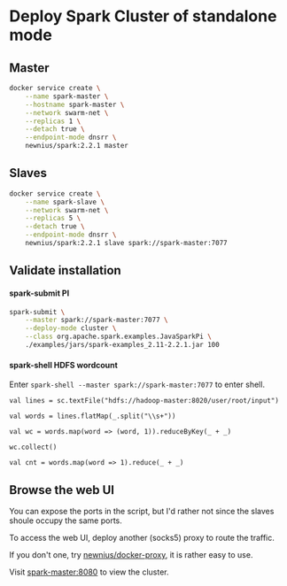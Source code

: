 # Deploy Spark Cluster of standalone mode

## Master

```bash
docker service create \
	--name spark-master \
	--hostname spark-master \
	--network swarm-net \
	--replicas 1 \
	--detach true \
	--endpoint-mode dnsrr \
	newnius/spark:2.2.1 master
```

## Slaves

```bash
docker service create \
	--name spark-slave \
	--network swarm-net \
	--replicas 5 \
	--detach true \
	--endpoint-mode dnsrr \
	newnius/spark:2.2.1 slave spark://spark-master:7077
```

## Validate installation

#### spark-submit PI

```bash
spark-submit \
	--master spark://spark-master:7077 \
	--deploy-mode cluster \
	--class org.apache.spark.examples.JavaSparkPi \
	./examples/jars/spark-examples_2.11-2.2.1.jar 100
```

#### spark-shell HDFS wordcount

Enter `spark-shell --master spark://spark-master:7077` to enter shell.

```shell
val lines = sc.textFile("hdfs://hadoop-master:8020/user/root/input")

val words = lines.flatMap(_.split("\\s+"))

val wc = words.map(word => (word, 1)).reduceByKey(_ + _)

wc.collect()

val cnt = words.map(word => 1).reduce(_ + _)
```

## Browse the web UI

You can expose the ports in the script, but I'd rather not since the slaves shoule occupy the same ports.

To access the web UI, deploy another (socks5) proxy to route the traffic.

If you don't one, try [newnius/docker-proxy](https://hub.docker.com/r/newnius/docker-proxy/), it is rather easy to use.

Visit [spark-master:8080](http://spark-master:8080) to view the cluster.
